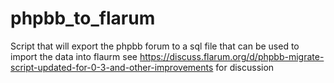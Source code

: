# phpbb_to_flarum
Script that will export the phpbb forum to a sql file that can be used to import the data into flaurm  see https://discuss.flarum.org/d/phpbb-migrate-script-updated-for-0-3-and-other-improvements for discussion
